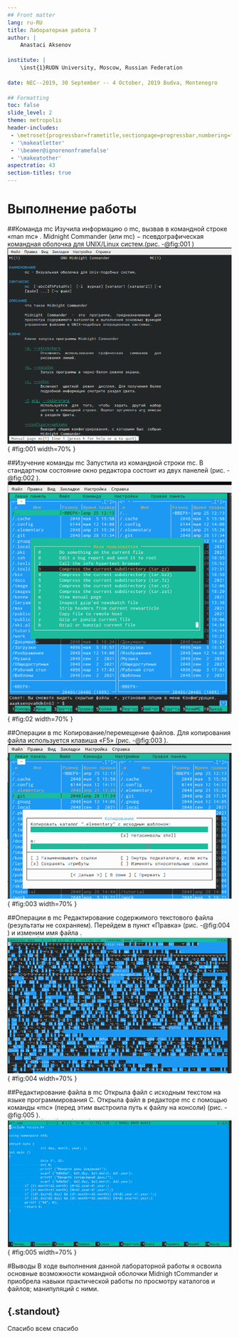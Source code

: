 ```yaml
---
## Front matter
lang: ru-RU
title: Лабораторная работа 7
author: |
	Anastaci Aksenov
	
institute: |
	\inst{1}RUDN University, Moscow, Russian Federation
	
date: NEC--2019, 30 September -- 4 October, 2019 Budva, Montenegro

## Formatting
toc: false
slide_level: 2
theme: metropolis
header-includes: 
 - \metroset{progressbar=frametitle,sectionpage=progressbar,numbering=fraction}
 - '\makeatletter'
 - '\beamer@ignorenonframefalse'
 - '\makeatother'
aspectratio: 43
section-titles: true
---
```


# Выполнение работы

##Команда mc
Изучила информацию о mc, вызвав в командной строке «man mc» . Midnight Commander (или mc) − псевдографическая командная оболочка для UNIX/Linux систем.(рис. -@fig:001 )
![](72.png){ #fig:001 width=70% }

##Изучение команды mc
Запустила из командной строки mc. В стандартном состояние окно редактора состоит из двух панелей (рис. -@fig:002 ).
![](78.png){ #fig:02 width=70% }

##Операции в mc
Копирование/перемещение файлов. Для копирования файла используется клавиша «F5» (рис. -@fig:003 ).
![](713.png){ #fig:003 width=70% }

##Операции в mc
Редактирование содержимого текстового файла (результаты не сохраняем). Перейдем в пункт «Правка» (рис. -@fig:004 ) и изменим имя файла .
![](737.png){ #fig:004 width=70% }

##Редактирование файла в mc
Открыла файл с исходным текстом на языке программирования С. Открыла файл в редакторе mc с помощью команды «mc» (перед этим выстроила путь к файлу на консоли) (рис. -@fig:005 ).
![](768.png){ #fig:005 width=70% }

#Выводы
В ходе выполнения данной лабораторной работы я освоила основные возможности командной оболочки Midnigh tCommander и приобрела навыки практической работы по просмотру каталогов и файлов; манипуляций с ними.

## {.standout}

Спасибо всем спасибо
